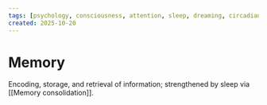 ```yaml
---
tags: [psychology, consciousness, attention, sleep, dreaming, circadian-rhythms, psychoactive-drugs]
created: 2025-10-20
---
```

# Memory

Encoding, storage, and retrieval of information; strengthened by sleep via [[Memory consolidation]].
